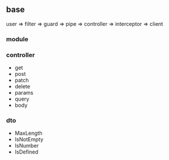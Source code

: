 ## base 

user => filter => guard => pipe => controller => interceptor => client

### module

### controller

- get
- post
- patch
- delete
- params
- query
- body


### dto

- MaxLength
- IsNotEmpty
- IsNumber
- IsDefined
